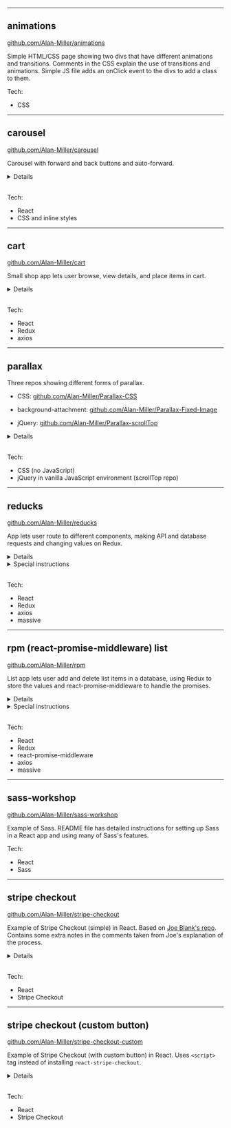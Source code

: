 
---
  
## animations
[github.com/Alan-Miller/animations](https://github.com/Alan-Miller/animations)

Simple HTML/CSS page showing two divs that have different animations and transitions. Comments in the CSS explain the use of transitions and animations. Simple JS file adds an onClick event to the divs to add a class to them.

Tech:
* CSS 

---

## carousel  
[github.com/Alan-Miller/carousel](https://github.com/Alan-Miller/carousel)

Carousel with forward and back buttons and auto-forward.

<details>
<summary>Details</summary>

* setInterval changes photos automatically.
* Back and Forward buttons change photo manually and restarts automatic interval.
</details>
<br/>

Tech:
* React
* CSS and inline styles

---
  
## cart
[github.com/Alan-Miller/cart](https://github.com/Alan-Miller/cart)

Small shop app lets user browse, view details, and place items in cart. 

<details>
<summary>Details</summary>

* Shop button makes axios request to outside API and stores response on Redux.
* Clicking a product makes axios request using product ID to get product details, storing response on Redux.
* Add To Cart button pushes product into array stored on Redux. The number of items in the cart is updated in the header (Cart button).
* Cart button routes to Cart component, which maps through cart items coming from Redux.
* Clicking the "x" on an item in the cart will delete the item from the Redux cart.
</details>
<br/>


Tech:
* React 
* Redux
* axios

---
  
## parallax
Three repos showing different forms of parallax.

* CSS: [github.com/Alan-Miller/Parallax-CSS](https://github.com/Alan-Miller/Parallax-CSS)

* background-attachment: [github.com/Alan-Miller/Parallax-Fixed-Image](https://github.com/Alan-Miller/Parallax-Fixed-Image)

* jQuery: [github.com/Alan-Miller/Parallax-scrollTop](https://github.com/Alan-Miller/Parallax-scrollTop)

<details>
<summary>Details</summary>

* Pure CSS parallax repo shows parallax using large layers.
* Fixed-image parallax is a pseudo-parallax effect made by simply setting the ```background-attachment``` property to ```fixed``` so the elements scroll but the images do not.
* jQuery scrollTop lets you move things on screen at different speeds, or perform other transforms like rotate or fade, based on the amount the user has scrolled from the top of the page.
</details>
<br/>

Tech:
* CSS (no JavaScript)
* jQuery in vanilla JavaScript environment (scrollTop repo)

---

## reducks
[github.com/Alan-Miller/reducks](https://github.com/Alan-Miller/reducks)

App lets user route to different components, making API and database requests and changing values on Redux.

<details>
<summary>Details</summary>

* The intial value of the pokemon property on Redux is an array of two pokemon: Pikachu and Squirtle.
* The Home component subscribes to the pokemon Redux value and renders it. It has a Change Pokemon button that uses the getPokemon Redux action creator to change the value to a different array of two pokemon: Butterfree and Wigglytuff.
* The Pokemon component makes an automatic call to the pokemon outside API and gets the names of all 800+ pokemon available. The promise is handled in the component's componentDidMount method, and the array is stored on Redux with the getPokemon action creator. Routing back to the Home component will show this new (large) array of pokemon is displayed in both components.
* The Database component makes an automatic call to a database to get a user name and id based on an auth ID. In this case, the app grabs a hard-coded auth ID from the component's state object, but in real life this ID might come from a successful authentication using auth0 and then storing that value in a variable that is then passed to the axios request that fetches the user name and id.
</details>

<details>
<summary>Special instructions</summary>

* Make a yoozers table with data. I recommend adding a yoozers table to an existing database you already have. To create the table and insert some initial data into it, copy the SQL commands in the create_tables.sql file or copy the lines below:
  ```sql
    create table yoozers (
      id serial primary key,
      auth_id text,
      name varchar(40)
    );

    insert into yoozers 
    (auth_id, name)
    values
    ('secret_authID_321', 'Nathaniel'),
    ('special_authID_789', 'Jill');
  ```
* The .gitignore file ignores the config.js file, so make your own config.js file at the root of the project folder. Inside, export an object with a port value and a connection string like the one below:

  ``` js
    module.exports = {
      port: 3001, // pick a port number
      connection: 'yourConnectionStringHere' // your connection string
    }
  ```
</details>
<br/>

Tech:
* React 
* Redux
* axios
* massive

---
  
## rpm (react-promise-middleware) list
[github.com/Alan-Miller/rpm](https://github.com/Alan-Miller/rpm)

List app lets user add and delete list items in a database, using Redux to store the values and react-promise-middleware to handle the promises.

<details>
<summary>Details</summary>

* Component fires Redux action with promise on payload. Promise resolves with teacher data from database.
* Form adds new teachers on Redux using react-promise-middleware to make axios requests.
* Clicking a teacher in the list deletes the teacher from the database.
</details>

<details>
<summary>Special instructions</summary>

* Make a teachers table with data. I recommend adding a teachers table to an existing database you already have. To create the table and insert some initial data into it, copy the SQL commands in the createTables.sql file or copy the lines below:
  ```sql
  create table teachers (
    id serial primary key,
    name varchar(40),
    subject varchar(40)
  );

  insert into teachers
  (name, subject)
  values
  ('Philby', 'Chemistry'),
  ('Barnaby', 'Chemistry'),
  ('Monaghan', 'History'),
  ('Grable', 'History'),
  ('Marx', 'Geometry'),
  ('Kim', 'Geometry'),
  ('Termagant', 'English'),
  ('Stiller', 'English');
  ```
* The .gitignore file ignores the config.js file, so make your own config.js file at the root of the project folder. Inside, export an object with a port value and a connection string like the one below:

  ``` js
  module.exports = {
    PORT: 3001, // pick a port number
    connection: 'yourConnectionStringHere' // connection string to your db
  }
  ```
</details>
<br/>

Tech:
* React 
* Redux
* react-promise-middleware
* axios
* massive

---
  
## sass-workshop
[github.com/Alan-Miller/sass-workshop](https://github.com/Alan-Miller/sass-workshop)

Example of Sass. README file has detailed instructions for setting up Sass in a React app and using many of Sass's features.

Tech:
* React
* Sass

---
  
## stripe checkout
[github.com/Alan-Miller/stripe-checkout](https://github.com/Alan-Miller/stripe-checkout)

Example of Stripe Checkout (simple) in React. Based on [Joe Blank's repo](https://github.com/joeblank/react-stripe). Contains some extra notes in the comments taken from Joe's explanation of the process.

<details>
<summary>Details</summary>

* Pay With Card button opens form, which gets token back from Stripe. Token can be console logged.
* When the token arrives, a POST request is sent with the token id to the server to make a charge, and a response comes back (if it is an error, the charge failed).
* Summary of Stripe process:
  * User clicks button and completes form.
  * Stripe receives payment information securely.
  * Stripe sends back token to app.
  * Token contains email and other information.
  * Token is stripped of credit card information and send to app server via POST request.
</details>
<br/>

Tech:
* React
* Stripe Checkout

---
  
## stripe checkout (custom button)
[github.com/Alan-Miller/stripe-checkout-custom](https://github.com/Alan-Miller/stripe-checkout-custom)

Example of Stripe Checkout (with custom button) in React. Uses ```<script>``` tag instead of installing ```react-stripe-checkout```.

<details>
<summary>Details</summary>

* Repo uses ```<script src="https://checkout.stripe.com/checkout.js"></script>``` tag in index.html.
* Pay With Card button opens form, which gets token back from Stripe. Token can be console logged.
* When the token arrives, a POST request is sent with the token id to the server to make a charge, and a response comes back (if it is an error, the charge failed).
* Summary of Stripe process:
  * User clicks button and completes form.
  * Stripe receives payment information securely.
  * Stripe sends back token to app.
  * Token contains email and other information.
  * Token is stripped of credit card information and send to app server via POST request.
</details>
<br/>

Tech:
* React
* Stripe Checkout